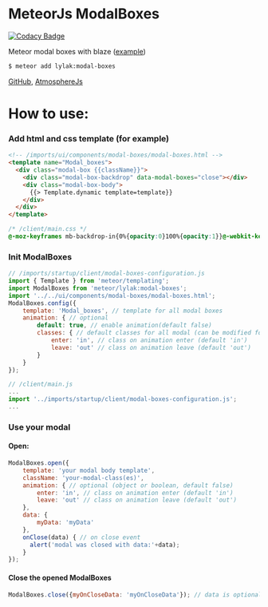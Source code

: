 # MeteorJs ModalBoxes

[![Codacy Badge](https://api.codacy.com/project/badge/Grade/82f2eac0e1ae4f7698830ec0f0f8fa02)](https://www.codacy.com/app/stepanlylak/modal-boxes?utm_source=github.com&utm_medium=referral&utm_content=stepanlylak/modal-boxes&utm_campaign=badger)

Meteor modal boxes with blaze ([example](http://modalboxes.lylak.in.ua))

```bash
$ meteor add lylak:modal-boxes
```
[GitHub](https://github.com/stepanlylak/modal-boxes), [AtmosphereJs](https://atmospherejs.com/lylak/modal-boxes)
# **How to use:**

### Add html and css template (for example)
```html
<!-- /imports/ui/components/modal-boxes/modal-boxes.html -->
<template name="Modal_boxes">
  <div class="modal-box {{className}}">
    <div class="modal-box-backdrop" data-modal-boxes="close"></div>
    <div class="modal-box-body">
      {{> Template.dynamic template=template}}
    </div>
  </div>
</template>
```
```css
/* /client/main.css */
@-moz-keyframes mb-backdrop-in{0%{opacity:0}100%{opacity:1}}@-webkit-keyframes mb-backdrop-in{0%{opacity:0}100%{opacity:1}}@-o-keyframes mb-backdrop-in{0%{opacity:0}100%{opacity:1}}@keyframes mb-backdrop-in{0%{opacity:0}100%{opacity:1}}@-moz-keyframes mb-backdrop-out{0%{opacity:1}100%{opacity:0}}@-webkit-keyframes mb-backdrop-out{0%{opacity:1}100%{opacity:0}}@-o-keyframes mb-backdrop-out{0%{opacity:1}100%{opacity:0}}@keyframes mb-backdrop-out{0%{opacity:1}100%{opacity:0}}@-moz-keyframes mb-body-in{0%{opacity:0;transform:translateY(30%)}100%{opacity:1;transform:translateY(0)}}@-webkit-keyframes mb-body-in{0%{opacity:0;transform:translateY(30%)}100%{opacity:1;transform:translateY(0)}}@-o-keyframes mb-body-in{0%{opacity:0;transform:translateY(30%)}100%{opacity:1;transform:translateY(0)}}@keyframes mb-body-in{0%{opacity:0;transform:translateY(30%)}100%{opacity:1;transform:translateY(0)}}@-moz-keyframes mb-body-out{0%{opacity:1;transform:translateY(0)}100%{opacity:0;transform:translateY(30%)}}@-webkit-keyframes mb-body-out{0%{opacity:1;transform:translateY(0)}100%{opacity:0;transform:translateY(30%)}}@-o-keyframes mb-body-out{0%{opacity:1;transform:translateY(0)}100%{opacity:0;transform:translateY(30%)}}@keyframes mb-body-out{0%{opacity:1;transform:translateY(0)}100%{opacity:0;transform:translateY(30%)}}.modal-box{position:fixed;top:0;right:0;left:0;bottom:0;overflow:auto;padding:50px 20px}.modal-box .modal-box-backdrop{position:absolute;top:0;left:0;right:0;bottom:0;background-color:rgba(0,0,0,.5)}.modal-box .modal-box-body{position:relative;background-color:#fff;width:100%;max-width:960px;margin:0 auto;box-shadow:0 8px 10px 1px rgba(0,0,0,.14),0 3px 14px 2px rgba(0,0,0,.12),0 5px 5px -3px rgba(0,0,0,.3);border-radius:2px}.modal-box .modal-box-body .modal-box-header{padding:24px 24px 20px}.modal-box .modal-box-body .modal-box-header+.modal-content{padding-top:0}.modal-box .modal-box-body .modal-box-content{padding:24px}.modal-box .modal-box-body .modal-box-footer{padding:8px}.modal-box.in{animation:mb-backdrop-in .3s linear}.modal-box.in .modal-box-body{animation:mb-body-in .3s linear}.modal-box.out{animation:mb-backdrop-out .3s linear}.modal-box.out .modal-box-body{animation:mb-body-out .3s linear}
```
### Init ModalBoxes
```js
// /imports/startup/client/modal-boxes-configuration.js
import { Template } from 'meteor/templating';
import ModalBoxes from 'meteor/lylak:modal-boxes';
import '../../ui/components/modal-boxes/modal-boxes.html';
ModalBoxes.config({
    template: 'Modal_boxes', // template for all modal boxes
    animation: { // optional
        default: true, // enable animation(default false)
        classes: { // default classes for all modal (can be modified for each modal)
            enter: 'in', // class on animation enter (default 'in')
            leave: 'out' // class on animation leave (default 'out')
        }
    }
});
```
```js
// /client/main.js
...
import '../imports/startup/client/modal-boxes-configuration.js';
...
```
### Use your modal
#### Open:
```js
ModalBoxes.open({
    template: 'your modal body template',
    className: 'your-modal-class(es)',
    animation: { // optional (object or boolean, default false)
        enter: 'in', // class on animation enter (default 'in')
        leave: 'out' // class on animation leave (default 'out')
    },
    data: {
        myData: 'myData'
    },
    onClose(data) { // on close event
      alert('modal was closed with data:'+data);
    }
});
```
#### Close the opened ModalBoxes
```js
ModalBoxes.close({myOnCloseData: 'myOnCloseData'}); // data is optional
```